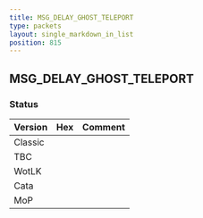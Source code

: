 ```yaml
---
title: MSG_DELAY_GHOST_TELEPORT
type: packets
layout: single_markdown_in_list
position: 815
---
```


## MSG_DELAY_GHOST_TELEPORT

### Status

Version    | Hex        | Comment
---------- | ---------- | ---------- 
Classic    |            |
TBC        |            |
WotLK      |            |
Cata       |            |
MoP        |            |